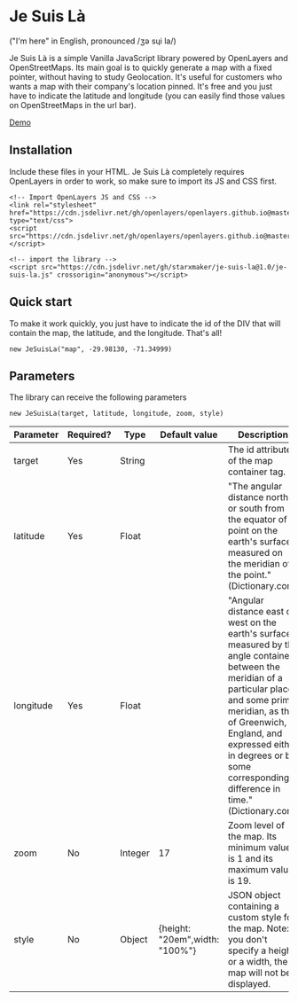 # Je Suis Là

("I'm here" in English, pronounced /ʒə sɥi la/)

Je Suis Là is a simple Vanilla JavaScript library powered by OpenLayers and OpenStreetMaps. Its main goal is to quickly generate a map with a fixed pointer, without having to study Geolocation. It's useful for customers who wants a map with their company's location pinned. It's free and you just have to indicate the latitude and longitude (you can easily find those values on OpenStreetMaps in the url bar).

[Demo](https://starxmaker.github.io/je-suis-la)

## Installation

Include these files in your HTML. Je Suis Là completely requires OpenLayers in order to work, so make sure to import its JS and CSS first.

```
<!-- Import OpenLayers JS and CSS -->
<link rel="stylesheet" href="https://cdn.jsdelivr.net/gh/openlayers/openlayers.github.io@master/en/v6.4.3/css/ol.css" type="text/css">
<script src="https://cdn.jsdelivr.net/gh/openlayers/openlayers.github.io@master/en/v6.4.3/build/ol.js"></script>

<!-- import the library -->
<script src="https://cdn.jsdelivr.net/gh/starxmaker/je-suis-la@1.0/je-suis-la.js" crossorigin="anonymous"></script>
```

## Quick start

To make it work quickly, you just have to indicate the id of the DIV that will contain the map, the latitude, and the longitude. That's all!
```
new JeSuisLa("map", -29.98130, -71.34999)
```

## Parameters

The library can receive the following parameters
```
new JeSuisLa(target, latitude, longitude, zoom, style)
```

| Parameter        | Required? | Type             | Default value | Description                               |
|------------------|-----------|------------------|---------------|-------------------------------------------|
| target           | Yes       | String           |               | The id attribute of the map container tag.|
| latitude         | Yes       | Float            |               | "The angular distance north or south from the equator of a point on the earth's surface, measured on the meridian of the point." (Dictionary.com)|
| longitude        | Yes       | Float            |               | "Angular distance east or west on the earth's surface, measured by the angle contained between the meridian of a particular place and some prime meridian, as that of Greenwich, England, and expressed either in degrees or by some corresponding difference in time." (Dictionary.com) |
|zoom              | No        | Integer          | 17            | Zoom level of the map. Its minimum value is 1 and its maximum value is 19. |
| style            | No          | Object         |{height: "20em",width: "100%"} | JSON object containing a custom style for the map. Note: if you don't specify a height or a width, the map will not be displayed. |

